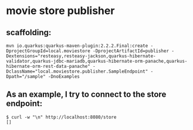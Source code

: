 # movie store publisher

## scaffolding:
```
mvn io.quarkus:quarkus-maven-plugin:2.2.2.Final:create -DprojectGroupId=local.moviestore -DprojectArtifactId=publisher -Dextensions="resteasy,resteasy-jackson,quarkus-hibernate-validator,quarkus-jdbc-mariadb,quarkus-hibernate-orm-panache,quarkus-hibernate-orm-rest-data-panache" -DclassName="local.moviestore.publisher.SampleEndpoint" -Dpath="/sample" -DnoExamples
```

## As an example, I try to connect to the store endpoint:
```
$ curl -w "\n" http://localhost:8080/store
[]
```
